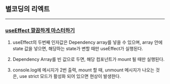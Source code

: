 ## 별코딩의 리엑트

--- 
### [useEffect 깔끔하게 마스터하기](https://www.youtube.com/watch?v=kyodvzc5GHU&list=PLZ5oZ2KmQEYjwhSxjB_74PoU6pmFzgVMO&index=2&ab_channel=%EB%B3%84%EC%BD%94%EB%94%A9)

1. useEffect의 두번째 인자값은 Dependency array를 넣을 수 있으며, array 안에 state 값을 넣으면, 해당하는 state가 변할 때만 useEffect가 실행된다.

2. Dependency Array를 빈 값으로 두면, 해당 컴포넌트가 mount 될 때만 실행된다.

3. console.log에 메시지가 2번 출력, mount 할 때, unmount 메시지가 나오는 것은, use strict 모드가 활성화 되어 있으면 현상이 발생한다.